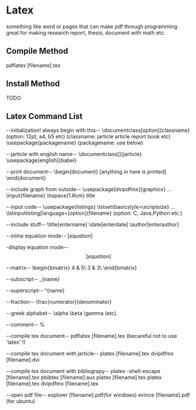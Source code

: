 # Latex
something like word or pages that can make pdf through programming. great for making research report, thesis, document with math etc.

## Compile Method
pdflatex [filename].tex

## Install Method
TODO

## Latex Command List
--initialization! always begin with this--
\documentclass[option]{classname}
				(option: 12pt, a4, b5 etc)
				(classname: jarticle article report book etc)
\usepackage{packagename}	(packagename: use below)

--jarticle with english name--
\documentclass[]{jarticle}
\usepackage[english]{babel}

--print document--
\begin{document}
[anything in here is printed]
\end{document}

--include graph from outside--
\usepackage[dvipdfmx]{graphicx}
...
\input{filename}
\hspace{1.6cm} title

--input code--
\usepackage{listings}
\lstset{basicstyle=\scriptsize}
...
\lstinputlisting[language=[option]{filename} (option: C, Java,Python etc.)



--include stuff--
\title[entername]
\date[enterdate]
\author[enterauthor]

--inline equation mode--
$[equation]$

-display equation mode--
$$[equation]$$

--matrix--
\begin{bmatrix}
4 & 5\\
3 & 3\\
\end{bmatrix}

--subscript--
_{name}

--superscript--
^{name}

--fraction--
\frac{numerator}{denominator}

--greek alphabet--
\alpha
\beta
\gamma
(etc).

--comment--
%

--compile tex document--
pdflatex [filename].tex 		(becareful not to use 'latex' !)

--compile tex document with jarticle--
platex [filename].tex
dvipdfmx [filename].dvi

--compile tex document with bibliograpy--
platex -shell-escape [filename].tex
pbibtex [filename].aux
platex [filename].tex
platex [filename].tex
dvipdfmx [filename].tex

--open pdf file--
explorer [filename].pdf(for windows)
evince [filename].pdf (for ubuntu)


